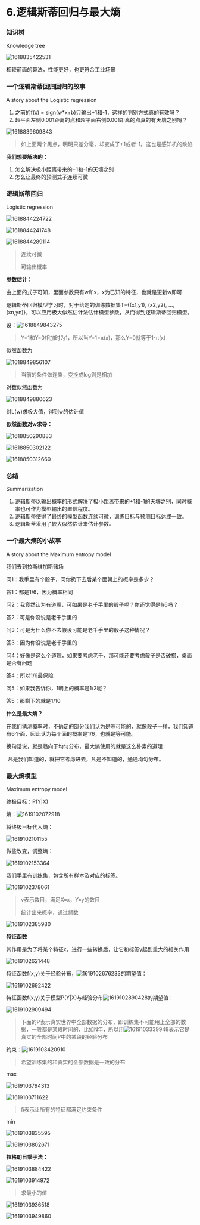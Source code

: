 # 6.逻辑斯蒂回归与最大熵

### 知识树

Knowledge tree

![1618835422531](assets/1618835422531.png)

相较前面的算法，性能更好，也更符合工业场景



### 一个逻辑斯蒂回归回归的故事

A story about the Logistic regression

1. 之前的f(x) = sign(w*x+b)只输出+1和-1，这样的判别方式真的有效吗？
2. 超平面左侧0.001距离的点和超平面右侧0.001距离的点真的有天壤之别吗？

![1618839609843](assets/1618839609843.png)

> 如上面两个黑点，明明只差分毫，却变成了+1或者-1。这也是感知机的缺陷

**我们想要解决的：**

1. 怎么解决极小距离带来的+1和-1的天壤之别
2. 怎么让最终的预测式子连续可微



### 逻辑斯蒂回归

Logistic regression

![1618844224722](assets/1618844224722.png)

![1618844241748](assets/1618844241748.png)

![1618844289114](assets/1618844289114.png)



> 连续可微
>
> 可输出概率



**参数估计：**

由上面的式子可知，里面参数只有w和x，x为已知的特征，也就是更新w即可

逻辑斯蒂回归模型学习时，对于给定的训练数据集T={(x1,y1), (x2,y2), ...,(xn,yn)}，可以应用极大似然估计法估计模型参数，从而得到逻辑斯蒂回归模型。

设：![1618849843275](assets/1618849843275.png)

> Y=1和Y=0相加时为1，所以当Y=1=π(x)，那么Y=0就等于1-π(x)

似然函数为

![1618849856107](assets/1618849856107.png)

> 当前的条件做连乘，变换成log则是相加

对数似然函数为

![1618849880623](assets/1618849880623.png)

对L(w)求极大值，得到w的估计值

**似然函数对w求导：**

![1618850290883](assets/1618850290883.png)

![1618850302122](assets/1618850302122.png)

![1618850312660](assets/1618850312660.png)



### 总结

Summarization

1. 逻辑斯蒂以输出概率的形式解决了极小距离带来的+1和-1的天壤之别，同时概率也可作为模型输出的置信程度。
2. 逻辑斯蒂使得了最终的模型函数连续可微，训练目标与预测目标达成一致。
3. 逻辑斯蒂采用了较大似然估计来估计参数。



### 一个最大熵的小故事

A story about the Maximum entropy model

我们去到拉斯维加斯赌场

问1：我手里有个骰子，问你扔下去后某个面朝上的概率是多少？

答1：都是1/6，因为概率相同



问2：我竟然认为有道理，可如果是老千手里的骰子呢？你还觉得是1/6吗？

答2：可是你没说是老千手里的



问3：可是为什么你不去假设可能是老千手里的骰子这种情况？

答3：因为你没说是老千手里的



问4：好像是这么个道理，如果要考虑老千，那可能还要考虑骰子是否破损，桌面是否有问题

答4：所以1/6最保险



问5：如果我告诉你，1朝上的概率是1/2呢？

答5：那剩下的就是1/10



**什么是最大熵？**

在我们猜测概率时，不确定的部分我们认为是等可能的，就像骰子一样，我们知道有6个面，因此认为每个面的概率是1/6，也就是等可能。

换句话说，就是趋向于均匀分布，最大熵使用的就是这么朴素的道理：

​	凡是我们知道的，就把它考虑进去，凡是不知道的，通通均匀分布。



### 最大熵模型

Maximum entropy model

终极目标：P(Y|X)

熵：![1619102072918](assets/1619102072918.png)

将终极目标代入熵：

![1619102101155](assets/1619102101155.png)

做些改变，调整熵：

![1619102153364](assets/1619102153364.png)

我们手里有训练集，包含所有样本及对应的标签。

![1619102378061](assets/1619102378061.png)

> v表示数目，满足X=x，Y=y的数目
>
> 统计出来概率，通过频数

![1619102385980](assets/1619102385980.png)



**特征函数**

其作用是为了将某个特征x，进行一些转换后，让它和标签y起到重大的相关作用

![1619102621448](assets/1619102621448.png)

特征函数f(x,y)关于经验分布，![1619102676233](assets/1619102676233.png)的期望值：

![1619102692422](assets/1619102692422.png)

特征函数f(x,y)关于模型P(Y|X)与经验分布![1619102890428](assets/1619102890428.png)的期望值：

![1619102909494](assets/1619102909494.png)

> 下面的P表示真实世界中全部数据的分布，即训练集不可能用上全部的数据，一般都是某段时间的，比如N年，所以用![1619103339948](assets/1619103339948.png)表示它是真实的全部时间P中的某段的经验分布

约束：![1619103420910](assets/1619103420910.png)

> 希望训练集的和真实的全部数据是一致的分布



max

![1619103794313](assets/1619103794313.png)

![1619103711622](assets/1619103711622.png)

> fi表示让所有的特征都满足约束条件

min

![1619103835595](assets/1619103835595.png)

![1619103802671](assets/1619103802671.png)



**拉格朗日乘子法：**

![1619103884422](assets/1619103884422.png)

![1619103914972](assets/1619103914972.png)

> 求最小的值

![1619103936518](assets/1619103936518.png)

![1619103949860](assets/1619103949860.png)

